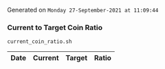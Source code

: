 Generated on `Monday 27-September-2021 at 11:09:44`

### Current to Target Coin Ratio
`current_coin_ratio.sh`

Date|Current|Target|Ratio
---|---|---|---
